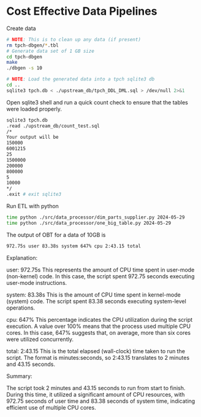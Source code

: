 # Cost Effective Data Pipelines

Create data

```bash
# NOTE: This is to clean up any data (if present) 
rm tpch-dbgen/*.tbl
# Generate data set of 1 GB size
cd tpch-dbgen
make
./dbgen -s 10

# NOTE: Load the generated data into a tpch sqlite3 db
cd ..
sqlite3 tpch.db < ./upstream_db/tpch_DDL_DML.sql > /dev/null 2>&1
```

Open sqlite3 shell and run a quick count check to ensure that the tables were loaded properly.

```bash
sqlite3 tpch.db
.read ./upstream_db/count_test.sql
/*
Your output will be 
150000
6001215
25
1500000
200000
800000
5
10000
*/
.exit # exit sqlite3
```

Run ETL with python

```bash
time python ./src/data_processor/dim_parts_supplier.py 2024-05-29
time python ./src/data_processor/one_big_table.py 2024-05-29
```

The output of OBT for a data of 10GB is 

```bash
972.75s user 83.38s system 647% cpu 2:43.15 total
```

Explanation:

user: 972.75s
    This represents the amount of CPU time spent in user-mode (non-kernel) code. In this case, the script spent 972.75 seconds executing user-mode instructions.

system: 83.38s
    This is the amount of CPU time spent in kernel-mode (system) code. The script spent 83.38 seconds executing system-level operations.

cpu: 647%
    This percentage indicates the CPU utilization during the script execution. A value over 100% means that the process used multiple CPU cores. In this case, 647% suggests that, on average, more than six cores were utilized concurrently.

total: 2:43.15
    This is the total elapsed (wall-clock) time taken to run the script. The format is minutes:seconds, so 2:43.15 translates to 2 minutes and 43.15 seconds.

Summary:

The script took 2 minutes and 43.15 seconds to run from start to finish.
During this time, it utilized a significant amount of CPU resources, with 972.75 seconds of user time and 83.38 seconds of system time, indicating efficient use of multiple CPU cores.

